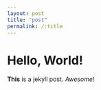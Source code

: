 ```yaml
---
layout: post
title: "post"
permalink: /:title
---
```


# Hello, World!

**This** is a jekyll post. _Awesome_!
